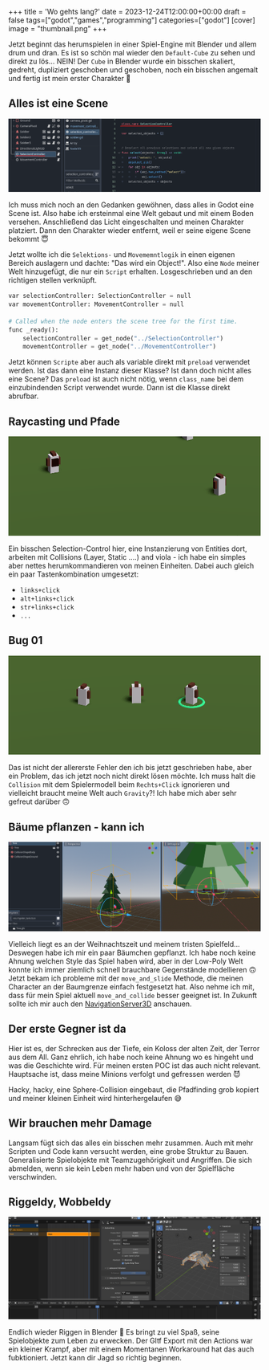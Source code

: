 +++
title = 'Wo gehts lang?'
date = 2023-12-24T12:00:00+00:00
draft = false
tags=["godot","games","programming"]
categories=["godot"]
[cover]
image = "thumbnail.png"
+++

Jetzt beginnt das herumspielen in einer Spiel-Engine mit Blender und allem drum und dran. Es ist so schön mal wieder
den `Default-Cube` zu sehen und direkt zu lös... NEIN! Der `Cube` in Blender wurde ein bisschen skaliert, gedreht,
dupliziert geschoben und geschoben, noch ein bisschen angemalt und fertig ist mein erster Charakter 🥳

## Alles ist eine Scene

![No Node](to-be-a-node-or-not.png)

Ich muss mich noch an den Gedanken gewöhnen, dass alles in Godot eine Scene ist. Also habe ich ersteinmal eine Welt gebaut und mit einem Boden versehen. Anschließend das Licht eingeschalten und meinen Charakter platziert. Dann den Charakter wieder entfernt, weil er seine eigene Scene bekommt 😇

Jetzt wollte ich die `Selektions-` und `Movememntlogik` in einen eigenen Bereich auslagern und dachte: "Das wird ein Object!". Also eine `Node` meiner Welt hinzugefügt, die nur ein `Script` erhalten. Losgeschrieben und an den richtigen stellen verknüpft.

```python
var selectionController: SelectionController = null
var movementController: MovementController = null

# Called when the node enters the scene tree for the first time.
func _ready():
    selectionController = get_node("../SelectionController")
    movementController = get_node("../MovementController")
```

Jetzt können `Scripte` aber auch als variable direkt mit `preload` verwendet werden. Ist das dann eine Instanz dieser Klasse? Ist dann doch nicht alles eine Scene? Das `preload` ist auch nicht nötig, wenn `class_name` bei dem einzubindenden Script verwendet wurde. Dann ist die Klasse direkt abrufbar.

## Raycasting und Pfade

![Finding path](path_01.gif)

Ein bisschen Selection-Control hier, eine Instanzierung von Entities dort, arbeiten mit Collisions (Layer, Static ....) and viola - ich habe ein simples aber nettes herumkommandieren von meinen Einheiten. Dabei auch gleich ein paar Tastenkombination umgesetzt:

- `links+click`
- `alt+links+click`
- `str+links+click`
- `...`

## Bug 01

![First Bug](bug_01.gif)

Das ist nicht der allererste Fehler den ich bis jetzt geschrieben habe, aber ein Problem, das ich jetzt noch nicht direkt lösen möchte. Ich muss halt die `Collision` mit dem Spielermodell beim `Rechts+Click` ignorieren und vielleicht braucht meine Welt auch `Gravity`?! Ich habe mich aber sehr gefreut darüber 🙃

## Bäume pflanzen - kann ich

![first tree](tree.png)

Vielleich liegt es an der Weihnachtszeit und meinem tristen Spielfeld... Deswegen habe ich mir ein paar Bäumchen gepflanzt. Ich habe noch keine Ahnung welchen Style das Spiel haben wird, aber in der Low-Poly Welt konnte ich immer ziemlich schnell brauchbare Gegenstände modellieren 🙃 Jetzt bekam ich probleme mit der `move_and_slide` Methode, die meinen Character an der Baumgrenze einfach festgesetzt hat. Also nehme ich mit, dass für mein Spiel aktuell `move_and_collide` besser geeignet ist. In Zukunft sollte ich mir auch den [NavigationServer3D](https://docs.godotengine.org/en/stable/tutorials/navigation/navigation_using_navigationservers.html) anschauen.

## Der erste Gegner ist da

Hier ist es, der Schrecken aus der Tiefe, ein Koloss der alten Zeit, der Terror aus dem All. Ganz ehrlich, ich habe noch keine Ahnung wo es hingeht und was die Geschichte wird. Für meinen ersten POC ist das auch nicht relevant. Hauptsache ist, dass meine Minions verfolgt und gefressen werden 😈

Hacky, hacky, eine Sphere-Collision eingebaut, die Pfadfinding grob kopiert und meiner kleinen Einheit wird hinterhergelaufen 😅

## Wir brauchen mehr Damage

Langsam fügt sich das alles ein bisschen mehr zusammen. Auch mit mehr Scripten und Code kann versucht werden, eine grobe Struktur zu Bauen. Generalisierte Spielobjekte mit Teamzugehörigkeit und Angriffen. Die sich abmelden, wenn sie kein Leben mehr haben und von der Spielfläche verschwinden.

## Riggeldy, Wobbeldy

![spider_walk](spider_walk.gif)

Endlich wieder Riggen in Blender 🥳 Es bringt zu viel Spaß, seine Spielobjekte zum Leben zu erwecken. Der Gltf Export mit den Actions war ein kleiner Krampf, aber mit einem Momentanen Workaround hat das auch fubktioniert. Jetzt kann dir Jagd so richtig beginnen.
